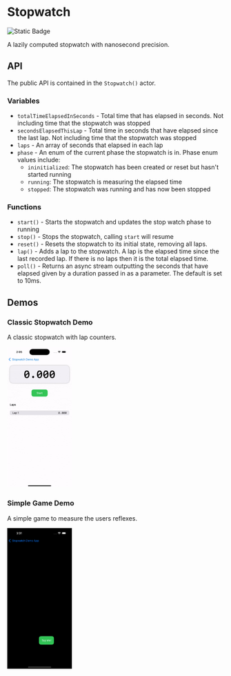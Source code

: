 # Stopwatch

![Static Badge](https://img.shields.io/badge/iOS-v18.0-green)

A lazily computed stopwatch with nanosecond precision.

## API

The public API is contained in the `Stopwatch()` actor.

### Variables

- `totalTimeElapsedInSeconds` - Total time that has elapsed in seconds. Not including time that the stopwatch was stopped
- `secondsElapsedThisLap` - Total time in seconds that have elapsed since the last lap. Not including time that the stopwatch was stopped
- `laps` - An array of seconds that elapsed in each lap
- `phase` - An enum of the current phase the stopwatch is in. Phase enum values include:
  - `ininitialized`: The stopwatch has been created or reset but hasn't started running
  - `running`: The stopwatch is measuring the elapsed time
  - `stopped`: The stopwatch was running and has now been stopped

### Functions

- `start()` - Starts the stopwatch and updates the stop watch phase to running
- `stop()` - Stops the stopwatch, calling `start` will resume
- `reset()` - Resets the stopwatch to its initial state, removing all laps.
- `lap()` - Adds a lap to the stopwatch. A lap is the elapsed time since the last recorded lap. If there is no laps then it is the total elapsed time.
- `poll()` - Returns an async stream outputting the seconds that have elapsed given by a duration passed in as a parameter. The default is set to 10ms.

## Demos

### Classic Stopwatch Demo

A classic stopwatch with lap counters.

<img src="docs/images/ClassicDemo.gif" width=150>

### Simple Game Demo

A simple game to measure the users reflexes.

<img src="docs/images/GameDemo.gif" width=150>
